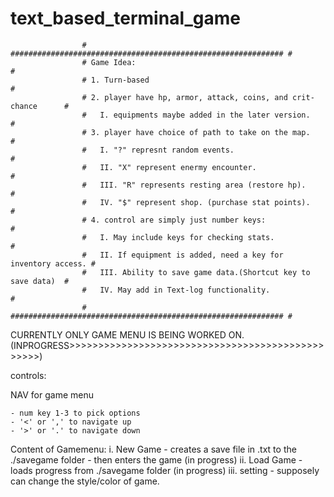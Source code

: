 
# text_based_terminal_game

                    # ############################################################# #
                    # Game Idea:                                                    #
                    # 1. Turn-based                                                 #
                    # 2. player have hp, armor, attack, coins, and crit-chance      #
                    #   I. equipments maybe added in the later version.             #
                    # 3. player have choice of path to take on the map.             #
                    #   I. "?" represnt random events.                              #
                    #   II. "X" represent enermy encounter.                         #
                    #   III. "R" represents resting area (restore hp).              #
                    #   IV. "$" represent shop. (purchase stat points).             #
                    # 4. control are simply just number keys:                       #
                    #   I. May include keys for checking stats.                     #
                    #   II. If equipment is added, need a key for inventory access. #
                    #   III. Ability to save game data.(Shortcut key to save data)  #
                    #   IV. May add in Text-log functionality.                      #
                    # ############################################################# #
                    
CURRENTLY ONLY GAME MENU IS BEING WORKED ON. (INPROGRESS>>>>>>>>>>>>>>>>>>>>>>>>>>>>>>>>>>>>>>>>>>>>>>>>>)

controls: 

  NAV for game menu
  
    - num key 1-3 to pick options
    - '<' or ',' to navigate up
    - '>' or '.' to navigate down
 Content of Gamemenu:
    i. New Game - creates a save file in .txt to the ./savegame folder
      - then enters the game (in progress)
    ii. Load Game - loads progress from ./savegame folder (in progress)
    iii. setting - supposely can change the style/color of game.
